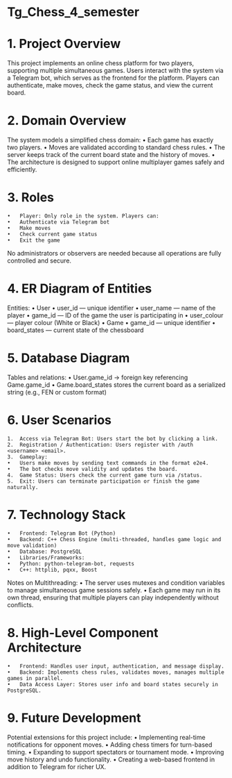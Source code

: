 # Tg_Chess_4_semester

# 1. Project Overview

This project implements an online chess platform for two players, supporting multiple simultaneous games. Users interact with the system via a Telegram bot, which serves as the frontend for the platform. Players can authenticate, make moves, check the game status, and view the current board.

# 2. Domain Overview

The system models a simplified chess domain:
	•	Each game has exactly two players.
	•	Moves are validated according to standard chess rules.
	•	The server keeps track of the current board state and the history of moves.
	•	The architecture is designed to support online multiplayer games safely and efficiently.

 # 3. Roles
	•	Player: Only role in the system. Players can:
	•	Authenticate via Telegram bot
	•	Make moves
	•	Check current game status
	•	Exit the game

  No administrators or observers are needed because all operations are fully controlled and secure.

  # 4. ER Diagram of Entities

Entities:
	•	User
	•	user_id — unique identifier
	•	user_name — name of the player
	•	game_id — ID of the game the user is participating in
	•	user_colour — player colour (White or Black)
	•	Game
	•	game_id — unique identifier
	•	board_states — current state of the chessboard

  # 5. Database Diagram

  Tables and relations:
	•	User.game_id → foreign key referencing Game.game_id
	•	Game.board_states stores the current board as a serialized string (e.g., FEN or custom format)

 # 6. User Scenarios
	1.	Access via Telegram Bot: Users start the bot by clicking a link.
	2.	Registration / Authentication: Users register with /auth <username> <email>.
	3.	Gameplay:
	•	Users make moves by sending text commands in the format e2e4.
	•	The bot checks move validity and updates the board.
	4.	Game Status: Users check the current game turn via /status.
	5.	Exit: Users can terminate participation or finish the game naturally.

 # 7. Technology Stack
	•	Frontend: Telegram Bot (Python)
	•	Backend: C++ Chess Engine (multi-threaded, handles game logic and move validation)
	•	Database: PostgreSQL
	•	Libraries/Frameworks:
	•	Python: python-telegram-bot, requests
	•	C++: httplib, pqxx, Boost

Notes on Multithreading:
	•	The server uses mutexes and condition variables to manage simultaneous game sessions safely.
	•	Each game may run in its own thread, ensuring that multiple players can play independently without conflicts.

 # 8. High-Level Component Architecture

 	•	Frontend: Handles user input, authentication, and message display.
	•	Backend: Implements chess rules, validates moves, manages multiple games in parallel.
	•	Data Access Layer: Stores user info and board states securely in PostgreSQL.

 # 9. Future Development

  Potential extensions for this project include:
	•	Implementing real-time notifications for opponent moves.
	•	Adding chess timers for turn-based timing.
	•	Expanding to support spectators or tournament mode.
	•	Improving move history and undo functionality.
	•	Creating a web-based frontend in addition to Telegram for richer UX.

